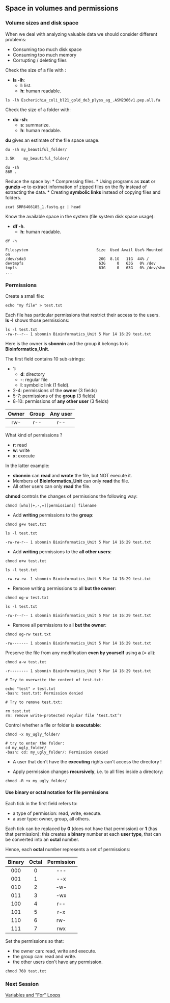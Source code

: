<h2>Space in volumes and permissions</h2>

<h3>Volume sizes and disk space</h3>

When we deal with analyzing valuable data we should consider different problems:
* Consuming too much disk space
* Consuming too much memory
* Corrupting / deleting files

Check the size of a file with :
* **ls -lh**: 
	* **l**: list.
	* **h**: human readable.

```{bash}
ls -lh Escherichia_coli_bl21_gold_de3_plyss_ag_.ASM2366v1.pep.all.fa 
```

Check the size of a folder with:
* **du -sh**: 
	* **s**: summarize.
	* **h**: human readable.

**du** gives an estimate of the file space usage.

```{bash}
du -sh my_beautiful_folder/

3.5K	my_beautiful_folder/

du -sh 
86M	.
```

Reduce the space by:
	* Compressing files.
	* Using programs as **zcat** or **gunzip -c** to extract information of zipped files on the fly instead of extracting the data.
	* Creating **symbolic links** instead of copying files and folders.

```{bash}
zcat SRR6466185_1.fastq.gz | head
```

Know the available space in the system (file system disk space usage):
* **df -h**. 
	* **h**: human readable.

```{bash}
df -h

Filesystem                              Size  Used Avail Use% Mounted on
/dev/sda3                                20G  8.1G   11G  44% /
devtmpfs                                 63G     0   63G   0% /dev
tmpfs                                    63G     0   63G   0% /dev/shm
...
```

<h3>Permissions</h3>

Create a small file:
```{bash}
echo "my file" > test.txt
```

Each file has particular permissions that restrict their access to the users. <br>
**ls -l** shows those permissions:

```{bash}
ls -l test.txt
-rw-r--r-- 1 sbonnin Bioinformatics_Unit 5 Mar 14 16:29 test.txt
```
Here is the owner is **sbonnin** and the group it belongs to is **Bioinformatics_Unit**.<br>

The first field contains 10 sub-strings:
* 1: 
	* **d**: directory
	* **-**: regular file
	* **l**: symbolic link (1 field). 
* 2-4: permissions of the **owner** (3 fields)
* 5-7: permissions of the **group** (3 fields)
* 8-10: permissions of **any other user** (3 fields)

|Owner|Group|Any user|
| :---:  | :---:  | :---:  |
|rw-|r--|r--|

What kind of permissions ?
* **r**: read
* **w**: write
* **x**: execute

In the latter example:
* **sbonnin** can **read** and **wrote** the file, but NOT execute it.
* Members of **Bioinformatics_Unit** can only **read** the file.
* All other users can only **read** the file.

**chmod** controls the changes of permissions the following way:

```
chmod [who][+,-,=][permissions] filename
```

* Add **writing** permissions to the **group**:

```{bash}
chmod g+w test.txt

ls -l test.txt

-rw-rw-r-- 1 sbonnin Bioinformatics_Unit 5 Mar 14 16:29 test.txt
```

* Add **writing** permissions to the **all other users**:

```{bash}
chmod o+w test.txt 

ls -l test.txt

-rw-rw-rw- 1 sbonnin Bioinformatics_Unit 5 Mar 14 16:29 test.txt
```

* Remove writing permissions to all **but the owner**:

```{bash}
chmod og-w test.txt 

ls -l test.txt

-rw-r--r-- 1 sbonnin Bioinformatics_Unit 5 Mar 14 16:29 test.txt
```

* Remove all permissions to all **but the owner**:

```{bash}
chmod og-rw test.txt

-rw------- 1 sbonnin Bioinformatics_Unit 5 Mar 14 16:29 test.txt
```

Preserve the file from any modification **even by yourself** using **a** (= all):

```{bash}
chmod a-w test.txt 

-r-------- 1 sbonnin Bioinformatics_Unit 5 Mar 14 16:29 test.txt

# Try to overwrite the content of test.txt:

echo "test" > test.txt
-bash: test.txt: Permission denied

# Try to remove test.txt:

rm test.txt
rm: remove write-protected regular file ‘test.txt’?
```

Control whether a file or folder is **executable**:

```{bash}
chmod -x my_ugly_folder/

# try to enter the folder:
cd my_ugly_folder/
-bash: cd: my_ugly_folder/: Permission denied
```

* A user that don't have the **executing** rights can't access the directory !

* Apply permission changes **recursively**, i.e. to all files inside a directory:

```{bash}
chmod -R +x my_ugly_folder/
```

<h4>Use binary or octal notation for file permissions</h4>

Each tick in the first field refers to:
* a type of permission: read, write, execute.
* a user type: owner, group, all others.

Each tick can be replaced by **0** (does not have that permission) or **1** (has that permission): this creates a **binary** number at each **user type**, that can be converted into an **octal** number.<br>

Hence, each **octal** number represents a set of permissions:

| Binary | Octal | Permission |
| :----: | :----: | :----: |
| 000 |	0 | --- |
| 001 |	1 | --x |
| 010 |	2 | -w- |
| 011 |	3 | -wx |
| 100 |	4 | r-- |
| 101 |	5 | r-x |
| 110 |	6 | rw- |
| 111 |	7 | rwx |

Set the permissions so that:
* the owner can: read, write and execute.
* the group can: read and write.
* the other users don't have any permission.

```{bash}
chmod 760 test.txt
```


<h3>Next Session</h3>

[Variables and "For" Loops](https://biocorecrg.github.io/advanced_linux_2019/var_for)


